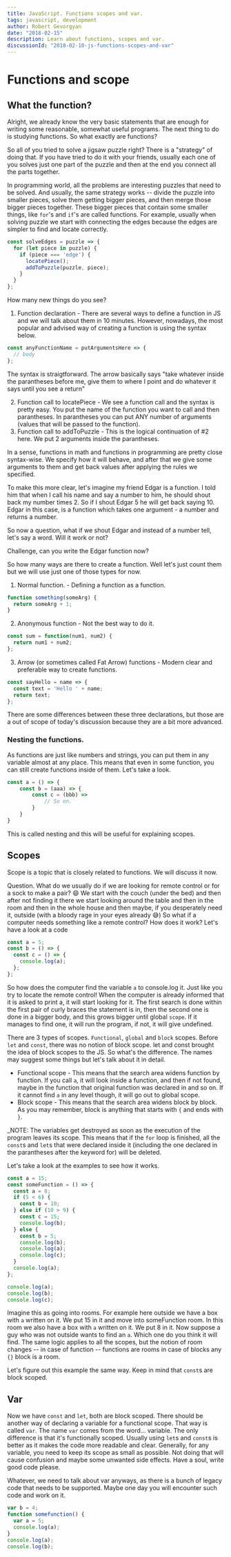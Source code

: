 ```yaml
---
title: JavaScript. Functions scopes and var.
tags: javascript, development
author: Robert Gevorgyan
date: "2018-02-15"
description: Learn about functions, scopes and var.
discussionId: "2018-02-10-js-functions-scopes-and-var"
---
```


# Functions and scope

## What the function?

Alright, we already know the very basic statements that are enough for writing some reasonable, somewhat useful programs. The next thing to do is studying functions. So what exactly are functions?

So all of you tried to solve a jigsaw puzzle right? There is a "strategy" of doing that. If you have tried to do it with your friends, usually each one of you solves just one part of the puzzle and then at the end you connect all the parts together.

In programming world, all the problems are interesting puzzles that need to be solved. And usually, the same strategy works -- divide the puzzle into smaller pieces, solve them getting bigger pieces, and then merge those bigger pieces together. These bigger pieces that contain some smaller things, like `for`'s and `if`'s are called functions. For example, usually when solving puzzle we start with connecting the edges because the edges are simpler to find and locate correctly.

```javascript
const solveEdges = puzzle => {
  for (let piece in puzzle) {
    if (piece === 'edge') {
      locatePiece();
      addToPuzzle(puzzle, piece);
    }
  }
};
```

How many new things do you see?

1. Function declaration - There are several ways to define a function in JS and we will talk about them in 10 minutes. However, nowadays, the most popular and advised way of creating a function is using the syntax below.

```javascript
const anyFunctionName = putArgumentsHere => {
  // body
};
```

The syntax is straigtforward. The arrow basically says "take whatever inside the parantheses before me, give them to where I point and do whatever it says until you see a return"

2. Function call to locatePiece - We see a function call and the syntax is pretty easy. You put the name of the function you want to call and then parantheses. In parantheses you can put ANY number of arguments (values that will be passed to the function).
3. Function call to addToPuzzle - This is the logical continuation of #2 here. We put 2 arguments inside the parantheses.

In a sense, functions in math and functions in programming are pretty close syntax-wise. We specify how it will behave, and after that we give some arguments to them and get back values after applying the rules we specified.

To make this more clear, let's imagine my friend Edgar is a function. I told him that when I call his name and say a number to him, he should shout back my number times 2. So if I shout Edgar 5 he will get back saying 10. Edgar in this case, is a function which takes one argument - a number and returns a number.

So now a question, what if we shout Edgar and instead of a number tell, let's say a word. Will it work or not?

Challenge, can you write the Edgar function now?

So how many ways are there to create a function. Well let's just count them but we will use just one of those types for now.

1. Normal function. - Defining a function as a function.

```javascript
function something(someArg) {
  return someArg + 1;
}
```

2. Anonymous function - Not the best way to do it.

```javascript
const sum = function(num1, num2) {
  return num1 + num2;
};
```

3. Arrow (or sometimes called Fat Arrow) functions - Modern clear and preferable way to create functions.

```javascript
const sayHello = name => {
  const text = 'Hello ' + name;
  return text;
};
```

There are some differences between these three declarations, but those are a out of scope of today's discussion because they are a bit more advanced.

### Nesting the functions.

As functions are just like numbers and strings, you can put them in any variable almost at any place. This means that even in some function, you can still create functions inside of them. Let's take a look.

```javascript
const a = () => {
    const b = (aaa) => {
        const c = (bbb) =>
            // So on.
        }
    }
}
```

This is called nesting and this will be useful for explaining scopes.

## Scopes

Scope is a topic that is closely related to functions. We will discuss it now.

Question. What do we usually do if we are looking for remote control or for a sock to make a pair? :smile: We start with the couch (under the bed) and then after not finding it there we start looking around the table and then in the room and then in the whole house and then maybe, if you desperately need it, outside (with a bloody rage in your eyes already :sweat_smile:) So what if a computer needs something like a remote control? How does it work? Let's have a look at a code

```javascript
const a = 5;
const b = () => {
  const c = () => {
    console.log(a);
  };
};
```

So how does the computer find the variable `a` to console.log it. Just like you try to locate the remote control! When the computer is already informed that it is asked to print a, it will start looking for it. The first search is done within the first pair of curly braces the statement is in, then the second one is done in a bigger body, and this grows bigger until global `scope`. If it manages to find one, it will run the program, if not, it will give undefined.

There are 3 types of scopes. `Functional`, `global` and `block` scopes. Before `let` and `const`, there was no notion of block scope. let and const brought the idea of block scopes to the JS. So what's the difference. The names may suggest some things but let's talk about it in detail.

* Functional scope - This means that the search area widens function by function. If you call `a`, it will look inside a function, and then if not found, maybe in the function that original function was declared in and so on. If it cannot find `a` in any level though, it will go out to global scope.
* Block scope - This means that the search area widens block by block. As you may remember, block is anything that starts with `{` and ends with `}`.

\_NOTE: The variables get destroyed as soon as the execution of the program leaves its scope. This means that if the `for` loop is finished, all the `const`s and `let`s that were declared inside it (including the one declared in the parantheses after the keyword for) will be deleted.

Let's take a look at the examples to see how it works.

```javascript
const a = 15;
const someFunction = () => {
  const a = 8;
  if (5 < 6) {
    const b = 10;
  } else if (10 > 9) {
    const c = 15;
    console.log(b);
  } else {
    const b = 5;
    console.log(b);
    console.log(a);
    console.log(c);
  }
  console.log(a);
};

console.log(a);
console.log(b);
console.log(c);
```

Imagine this as going into rooms. For example here outside we have a box with `a` written on it. We put 15 in it and move into someFunction room. In this room we also have a box with `a` written on it. We put 8 in it. Now suppose a guy who was not outside wants to find an `a`. Which one do you think it will find. The same logic applies to all the scopes, but the notion of room changes -- in case of function -- functions are rooms in case of blocks any `{}` block is a room.

Let's figure out this example the same way. Keep in mind that `const`s are block scoped.

## Var

Now we have `const` and `let`, both are block scoped. There should be another way of declaring a variable for a functional scope. That way is called `var`. The name `var` comes from the word... variable. The only difference is that it's functionally scoped. Usually using `let`s and `const`s is better as it makes the code more readable and clear. Generally, for any variable, you need to keep its scope as small as possible. Not doing that will cause confusion and maybe some unwanted side effects. Have a soul, write good code please.

Whatever, we need to talk about var anyways, as there is a bunch of legacy code that needs to be supported. Maybe one day you will encounter such code and work on it.

```javascript
var b = 4;
function somefunction() {
  var a = 5;
  console.log(a);
}
console.log(a);
console.log(b);
```
